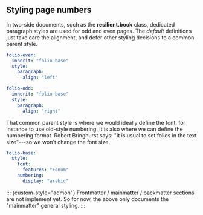 ## Styling page numbers

In two-side documents, such as the **resilient.book** class, dedicated paragraph styles
are used for odd and even pages.
The _default_ definitions just take care the alignment, and defer other
styling decisions to a common parent style.

```yaml
folio-even:
  inherit: "folio-base"
  style:
    paragraph:
      align: "left"

folio-odd:
  inherit: "folio-base"
  style:
    paragraph:
      align: "right"
```

That common parent style is where we would ideally define the font, for instance
to use old-style numbering. It is also where we can define the numbering format.
Robert Bringhurst says: "It is usual to set folios in the text size"---so we won't
change the font size.

```yaml
folio-base:
  style:
    font:
      features: "+onum"
    numbering:
      display: "arabic"
```

::: {custom-style="admon"}
Frontmatter / mainmatter / backmatter sections are not implement yet.
So for now, the above only documents the "mainmatter" general styling.
:::
